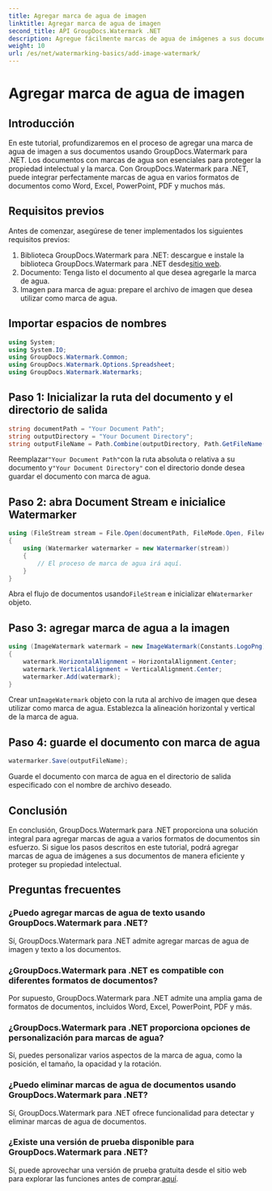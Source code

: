 ```yaml
---
title: Agregar marca de agua de imagen
linktitle: Agregar marca de agua de imagen
second_title: API GroupDocs.Watermark .NET
description: Agregue fácilmente marcas de agua de imágenes a sus documentos usando GroupDocs.Watermark para .NET. Proteja su propiedad intelectual con facilidad.
weight: 10
url: /es/net/watermarking-basics/add-image-watermark/
---
```


# Agregar marca de agua de imagen

## Introducción
En este tutorial, profundizaremos en el proceso de agregar una marca de agua de imagen a sus documentos usando GroupDocs.Watermark para .NET. Los documentos con marcas de agua son esenciales para proteger la propiedad intelectual y la marca. Con GroupDocs.Watermark para .NET, puede integrar perfectamente marcas de agua en varios formatos de documentos como Word, Excel, PowerPoint, PDF y muchos más.
## Requisitos previos
Antes de comenzar, asegúrese de tener implementados los siguientes requisitos previos:
1.  Biblioteca GroupDocs.Watermark para .NET: descargue e instale la biblioteca GroupDocs.Watermark para .NET desde[sitio web](https://releases.groupdocs.com/Watermark/net/).
2. Documento: Tenga listo el documento al que desea agregarle la marca de agua.
3. Imagen para marca de agua: prepare el archivo de imagen que desea utilizar como marca de agua.

## Importar espacios de nombres
```csharp
using System;
using System.IO;
using GroupDocs.Watermark.Common;
using GroupDocs.Watermark.Options.Spreadsheet;
using GroupDocs.Watermark.Watermarks;
```
## Paso 1: Inicializar la ruta del documento y el directorio de salida
```csharp
string documentPath = "Your Document Path";
string outputDirectory = "Your Document Directory";
string outputFileName = Path.Combine(outputDirectory, Path.GetFileName(documentPath));
```
 Reemplazar`"Your Document Path"`con la ruta absoluta o relativa a su documento y`"Your Document Directory"` con el directorio donde desea guardar el documento con marca de agua.
## Paso 2: abra Document Stream e inicialice Watermarker
```csharp
using (FileStream stream = File.Open(documentPath, FileMode.Open, FileAccess.ReadWrite))
{
    using (Watermarker watermarker = new Watermarker(stream))
    {
        // El proceso de marca de agua irá aquí.
    }
}
```
 Abra el flujo de documentos usando`FileStream` e inicializar el`Watermarker` objeto.
## Paso 3: agregar marca de agua a la imagen
```csharp
using (ImageWatermark watermark = new ImageWatermark(Constants.LogoPng))
{
    watermark.HorizontalAlignment = HorizontalAlignment.Center;
    watermark.VerticalAlignment = VerticalAlignment.Center;
    watermarker.Add(watermark);
}
```
 Crear un`ImageWatermark` objeto con la ruta al archivo de imagen que desea utilizar como marca de agua. Establezca la alineación horizontal y vertical de la marca de agua.
## Paso 4: guarde el documento con marca de agua
```csharp
watermarker.Save(outputFileName);
```
Guarde el documento con marca de agua en el directorio de salida especificado con el nombre de archivo deseado.

## Conclusión
En conclusión, GroupDocs.Watermark para .NET proporciona una solución integral para agregar marcas de agua a varios formatos de documentos sin esfuerzo. Si sigue los pasos descritos en este tutorial, podrá agregar marcas de agua de imágenes a sus documentos de manera eficiente y proteger su propiedad intelectual.
## Preguntas frecuentes
### ¿Puedo agregar marcas de agua de texto usando GroupDocs.Watermark para .NET?
Sí, GroupDocs.Watermark para .NET admite agregar marcas de agua de imagen y texto a los documentos.
### ¿GroupDocs.Watermark para .NET es compatible con diferentes formatos de documentos?
Por supuesto, GroupDocs.Watermark para .NET admite una amplia gama de formatos de documentos, incluidos Word, Excel, PowerPoint, PDF y más.
### ¿GroupDocs.Watermark para .NET proporciona opciones de personalización para marcas de agua?
Sí, puedes personalizar varios aspectos de la marca de agua, como la posición, el tamaño, la opacidad y la rotación.
### ¿Puedo eliminar marcas de agua de documentos usando GroupDocs.Watermark para .NET?
Sí, GroupDocs.Watermark para .NET ofrece funcionalidad para detectar y eliminar marcas de agua de documentos.
### ¿Existe una versión de prueba disponible para GroupDocs.Watermark para .NET?
 Sí, puede aprovechar una versión de prueba gratuita desde el sitio web para explorar las funciones antes de comprar.[aquí](https://releases.groupdocs.com/).